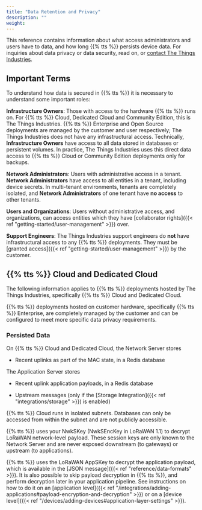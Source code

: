 ```yaml
---
title: "Data Retention and Privacy"
description: ""
weight:
---
```


This reference contains information about what access administrators and users have to data, and how long {{% tts %}} persists device data. For inquiries about data privacy or data security, read on, or [contact The Things Industries](mailto:cloud@thethingsindustries.com).

<!--more-->

## Important Terms

To understand how data is secured in {{% tts %}} it is necessary to understand some important roles:

**Infrastructure Owners**: Those with access to the hardware {{% tts %}} runs on. For {{% tts %}} Cloud, Dedicated Cloud and Community Edition, this is The Things Industries. {{% tts %}} Enterprise and Open Source deployments are managed by the customer and user respectively; The Things Industries does not have any infrastructural access. Technically, **Infrastructure Owners** have access to all data stored in databases or persistent volumes. In practice, The Things Industries uses this direct data access to {{% tts %}} Cloud or Community Edition deployments only for backups.

**Network Administrators**: Users with administrative access in a tenant. **Network Administrators** have access to all entities in a tenant, including device secrets. In multi-tenant environments, tenants are completely isolated, and **Network Administrators** of one tenant have **no access** to other tenants.

**Users and Organizations**: Users without administrative access, and organizations, can access entities which they have [collaborator rights]({{< ref "getting-started/user-management" >}}) over.

**Support Engineers**: The Things Industries support engineers do **not** have infrastructural access to any {{% tts %}} deployments. They must be [granted access]({{< ref "getting-started/user-management" >}}) by the customer.

## {{% tts %}} Cloud and Dedicated Cloud

The following information applies to {{% tts %}} deployments hosted by The Things Industries, specifically {{% tts %}} Cloud and Dedicated Cloud.

{{% tts %}} deployments hosted on customer hardware, specifically {{% tts %}} Enterprise, are completely managed by the customer and can be configured to meet more specific data privacy requirements.

### Persisted Data

On {{% tts %}} Cloud and Dedicated Cloud, the Network Server stores

- Recent uplinks as part of the MAC state, in a Redis database

The Application Server stores

- Recent uplink application payloads, in a Redis database

- Upstream messages (only if the [Storage Integration]({{< ref "integrations/storage" >}}) is enabled) 

{{% tts %}} Cloud runs in isolated subnets. Databases can only be accessed from within the subnet and are not publicly accessible.

{{% tts %}} uses your NwkSKey (NwkSEncKey in LoRaWAN 1.1) to decrypt LoRaWAN network-level payload. These session keys are only known to the Network Server and are never exposed downstream (to gateways) or upstream (to applications).

{{% tts %}} uses the LoRaWAN AppSKey to decrypt the application payload, which is available in the [JSON message]({{< ref "reference/data-formats" >}}). It is also possible to skip payload decryption in {{% tts %}}, and perform decryption later in your application pipeline. See instructions on how to do it on an [application level]({{< ref "/integrations/adding-applications#payload-encryption-and-decryption" >}}) or on a [device level]({{< ref "/devices/adding-devices#application-layer-settings" >}}).

